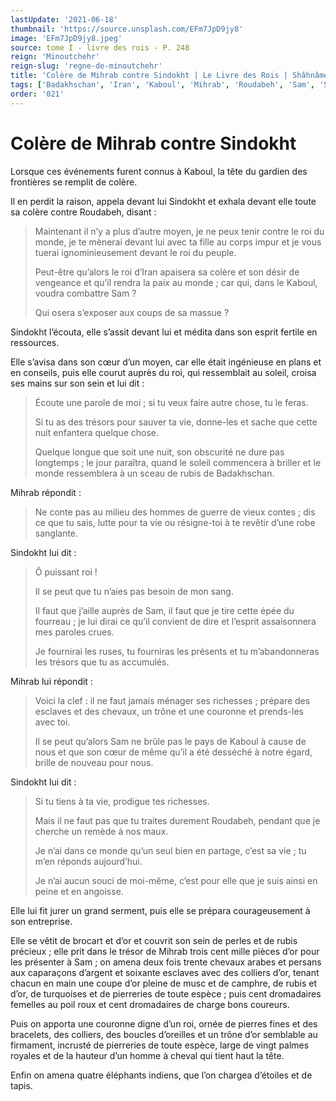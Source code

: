 ```yaml
---
lastUpdate: '2021-06-18'
thumbnail: 'https://source.unsplash.com/EFm7JpD9jy8'
image: 'EFm7JpD9jy8.jpeg'
source: tome I - livre des rois - P. 248
reign: 'Minoutchehr'
reign-slug: 'regne-de-minoutchehr'
title: 'Colère de Mihrab contre Sindokht | Le Livre des Rois | Shâhnâmeh'
tags: ['Badakhschan', 'Iran', 'Kaboul', 'Mihrab', 'Roudabeh', 'Sam', 'Sindokht']
order: '021'
---
```


# Colère de Mihrab contre Sindokht

Lorsque ces événements furent connus à Kaboul, la tête du gardien des frontières se remplit de colère.

Il en perdit la raison, appela devant lui Sindokht et exhala devant elle toute sa colère contre Roudabeh, disant :

> Maintenant il n’y a plus d’autre moyen, je ne peux tenir contre le roi du monde, je te mènerai devant lui avec ta fille au corps impur et je vous tuerai ignominieusement devant le roi du peuple.
>
> Peut-être qu’alors le roi d’Iran apaisera sa colère et son désir de vengeance et qu’il rendra la paix au monde ; car qui, dans le Kaboul, voudra combattre Sam ?
>
> Qui osera s’exposer aux coups de sa massue ?

Sindokht l’écouta, elle s’assit devant lui et médita dans son esprit fertile en ressources.

Elle s’avisa dans son cœur d’un moyen, car elle était ingénieuse en plans et en conseils, puis elle courut auprès du roi, qui ressemblait au soleil, croisa ses mains sur son sein et lui dit :

> Écoute une parole de moi ; si tu veux faire autre chose, tu le feras.
>
> Si tu as des trésors pour sauver ta vie, donne-les et sache que cette nuit enfantera quelque chose.
>
> Quelque longue que soit une nuit, son obscurité ne dure pas longtemps ; le jour paraîtra, quand le soleil commencera à briller et le monde ressemblera à un sceau de rubis de Badakhschan.

Mihrab répondit :

> Ne conte pas au milieu des hommes de guerre de vieux contes ; dis ce que tu sais, lutte pour ta vie ou résigne-toi à te revêtir d’une robe sanglante.

Sindokht lui dit :

> Ô puissant roi !
>
> Il se peut que tu n’aies pas besoin de mon sang.
>
> Il faut que j’aille auprès de Sam, il faut que je tire cette épée du fourreau ; je lui dirai ce qu’il convient de dire et l’esprit assaisonnera mes paroles crues.
>
> Je fournirai les ruses, tu fourniras les présents et tu m’abandonneras les trésors que tu as accumulés.

Mihrab lui répondit :

> Voici la clef : il ne faut jamais ménager ses richesses ; prépare des esclaves et des chevaux, un trône et une couronne et prends-les avec toi.
>
> Il se peut qu’alors Sam ne brûle pas le pays de Kaboul à cause de nous et que son cœur de même qu’il a été desséché à notre égard, brille de nouveau pour nous.

Sindokht lui dit :

> Si tu tiens à ta vie, prodigue tes richesses.
>
> Mais il ne faut pas que tu traites durement Roudabeh, pendant que je cherche un remède à nos maux.
>
> Je n’ai dans ce monde qu’un seul bien en partage, c’est sa vie ; tu m’en réponds aujourd’hui.
>
> Je n’ai aucun souci de moi-même, c’est pour elle que je suis ainsi en peine et en angoisse.

Elle lui fit jurer un grand serment, puis elle se prépara courageusement à son entreprise.

Elle se vêtit de brocart et d’or et couvrit son sein de perles et de rubis précieux ; elle prit dans le trésor de Mihrab trois cent mille pièces d’or pour les présenter à Sam ; on amena deux fois trente chevaux arabes et persans aux caparaçons d’argent et soixante esclaves avec des colliers d’or, tenant chacun en main une coupe d’or pleine de musc et de camphre, de rubis et d’or, de turquoises et de pierreries de toute espèce ; puis cent dromadaires femelles au poil roux et cent dromadaires de charge bons coureurs.

Puis on apporta une couronne digne d’un roi, ornée de pierres fines et des bracelets, des colliers, des boucles d’oreilles et un trône d’or semblable au firmament, incrusté de pierreries de toute espèce, large de vingt palmes royales et de la hauteur d’un homme à cheval qui tient haut la tête.

Enfin on amena quatre éléphants indiens, que l’on chargea d’étoiles et de tapis.
